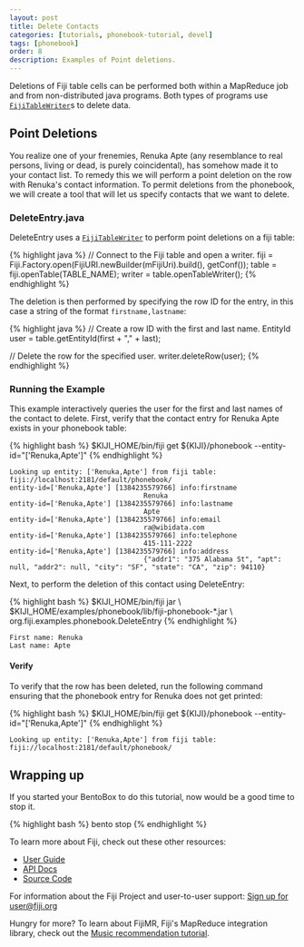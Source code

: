 ```yaml
---
layout: post
title: Delete Contacts
categories: [tutorials, phonebook-tutorial, devel]
tags: [phonebook]
order: 8
description: Examples of Point deletions.
---
```


Deletions of Fiji table cells can be performed both within a MapReduce job and from
non-distributed java programs. Both types of programs use [`FijiTableWriter`]({{site.api_schema_devel}}/FijiTableWriter.html)s to
delete data.

## Point Deletions

You realize one of your frenemies, Renuka Apte (any resemblance to real persons, living or dead,
is purely coincidental), has somehow made it to your contact list. To remedy this we will
perform a point deletion on the row with Renuka's contact information. To permit deletions
from the phonebook, we will create a tool that will let us specify contacts that we want
to delete.

### DeleteEntry.java

DeleteEntry uses a [`FijiTableWriter`]({{site.api_schema_devel}}/FijiTableWriter.html) to perform point deletions on a fiji table:

{% highlight java %}
// Connect to the Fiji table and open a writer.
fiji = Fiji.Factory.open(FijiURI.newBuilder(mFijiUri).build(), getConf());
table = fiji.openTable(TABLE_NAME);
writer = table.openTableWriter();
{% endhighlight %}

The deletion is then performed by specifying the row ID for the entry, in this case
a string of the format `firstname,lastname`:

{% highlight java %}
// Create a row ID with the first and last name.
EntityId user = table.getEntityId(first + "," + last);

// Delete the row for the specified user.
writer.deleteRow(user);
{% endhighlight %}

### Running the Example

This example interactively queries the user for the first and last names of the contact
to delete. First, verify that the contact entry for Renuka Apte exists in your phonebook
table:

<div class="userinput">
{% highlight bash %}
$KIJI_HOME/bin/fiji get ${KIJI}/phonebook --entity-id="['Renuka,Apte']"
{% endhighlight %}
</div>

    Looking up entity: ['Renuka,Apte'] from fiji table: fiji://localhost:2181/default/phonebook/
    entity-id=['Renuka,Apte'] [1384235579766] info:firstname
                                     Renuka
    entity-id=['Renuka,Apte'] [1384235579766] info:lastname
                                     Apte
    entity-id=['Renuka,Apte'] [1384235579766] info:email
                                     ra@wibidata.com
    entity-id=['Renuka,Apte'] [1384235579766] info:telephone
                                     415-111-2222
    entity-id=['Renuka,Apte'] [1384235579766] info:address
                                     {"addr1": "375 Alabama St", "apt": null, "addr2": null, "city": "SF", "state": "CA", "zip": 94110}

Next, to perform the deletion of this contact using DeleteEntry:

<div class="userinput">
{% highlight bash %}
$KIJI_HOME/bin/fiji jar \
    $KIJI_HOME/examples/phonebook/lib/fiji-phonebook-*.jar \
    org.fiji.examples.phonebook.DeleteEntry
{% endhighlight %}
</div>

    First name: Renuka
    Last name: Apte

#### Verify
To verify that the row has been deleted, run the following command ensuring that the phonebook
entry for Renuka does not get printed:

<div class="userinput">
{% highlight bash %}
$KIJI_HOME/bin/fiji get ${KIJI}/phonebook --entity-id="['Renuka,Apte']"
{% endhighlight %}
</div>

    Looking up entity: ['Renuka,Apte'] from fiji table: fiji://localhost:2181/default/phonebook/

## Wrapping up
If you started your BentoBox to do this tutorial, now would be a good time to stop it.

<div class="userinput">
{% highlight bash %}
bento stop
{% endhighlight %}
</div>

To learn more about Fiji, check out these other resources:
 - [User Guide]({{site.userguide_schema_devel}}/fiji-schema-overview)
 - [API Docs](http://docs.fiji.org/apidocs)
 - [Source Code](http://github.com/fijiproject)

For information about the Fiji Project and user-to-user support:
<a class="btn btn-primary" href="mailto:user+subscribe@fiji.org">Sign up for user@fiji.org</a>

Hungry for more? To learn about FijiMR, Fiji's MapReduce integration library,
check out the
[Music recommendation tutorial]({{site.tutorial_music_devel}}/music-overview/).
